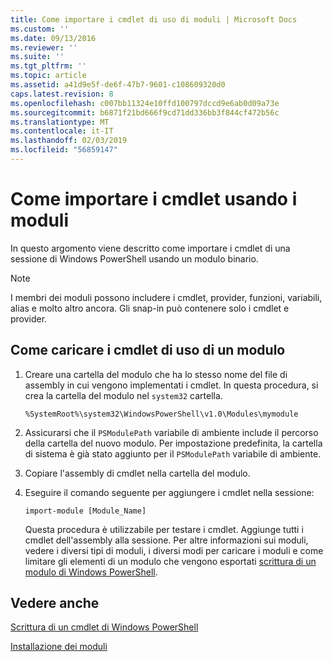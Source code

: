 ```yaml
---
title: Come importare i cmdlet di uso di moduli | Microsoft Docs
ms.custom: ''
ms.date: 09/13/2016
ms.reviewer: ''
ms.suite: ''
ms.tgt_pltfrm: ''
ms.topic: article
ms.assetid: a41d9e5f-de6f-47b7-9601-c108609320d0
caps.latest.revision: 8
ms.openlocfilehash: c007bb11324e10ffd100797dccd9e6ab0d09a73e
ms.sourcegitcommit: b6871f21bd666f9cd71dd336bb3f844cf472b56c
ms.translationtype: MT
ms.contentlocale: it-IT
ms.lasthandoff: 02/03/2019
ms.locfileid: "56859147"
---
```

# <a name="how-to-import-cmdlets-using-modules"></a>Come importare i cmdlet usando i moduli

In questo argomento viene descritto come importare i cmdlet di una sessione di Windows PowerShell usando un modulo binario.

> [!NOTE]
> I membri dei moduli possono includere i cmdlet, provider, funzioni, variabili, alias e molto altro ancora. Gli snap-in può contenere solo i cmdlet e provider.

## <a name="how-to-load-cmdlets-using-a-module"></a>Come caricare i cmdlet di uso di un modulo

1. Creare una cartella del modulo che ha lo stesso nome del file di assembly in cui vengono implementati i cmdlet. In questa procedura, si crea la cartella del modulo nel `system32` cartella.

   `%SystemRoot%\system32\WindowsPowerShell\v1.0\Modules\mymodule`

2. Assicurarsi che il `PSModulePath` variabile di ambiente include il percorso della cartella del nuovo modulo. Per impostazione predefinita, la cartella di sistema è già stato aggiunto per il `PSModulePath` variabile di ambiente.

3. Copiare l'assembly di cmdlet nella cartella del modulo.

4. Eseguire il comando seguente per aggiungere i cmdlet nella sessione:

   `import-module [Module_Name]`

   Questa procedura è utilizzabile per testare i cmdlet. Aggiunge tutti i cmdlet dell'assembly alla sessione. Per altre informazioni sui moduli, vedere i diversi tipi di moduli, i diversi modi per caricare i moduli e come limitare gli elementi di un modulo che vengono esportati [scrittura di un modulo di Windows PowerShell](../module/writing-a-windows-powershell-module.md).

## <a name="see-also"></a>Vedere anche

[Scrittura di un cmdlet di Windows PowerShell](./writing-a-windows-powershell-cmdlet.md)

[Installazione dei moduli](../module/installing-a-powershell-module.md)